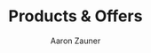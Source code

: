 ---
layout: allproducts
title: 'Products & Offers'
landing-title: 'Products & Offers'
nav-menu: true
description: "All products and offers we build, mod and produce to put out there for you to use."
image: assets/images/russiantubes.jpg #assets/images/lomo_tf02.jpg
author: Aaron Zauner
show_tile: true
---